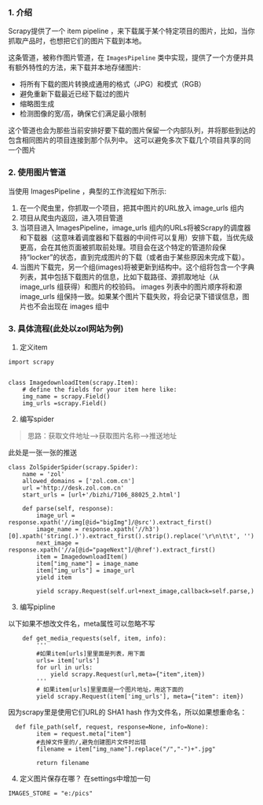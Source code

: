 ### 1. 介绍
Scrapy提供了一个 item pipeline ，来下载属于某个特定项目的图片，比如，当你抓取产品时，也想把它们的图片下载到本地。

这条管道，被称作图片管道，在 `ImagesPipeline` 类中实现，提供了一个方便并具有额外特性的方法，来下载并本地存储图片:

- 将所有下载的图片转换成通用的格式（JPG）和模式（RGB）
- 避免重新下载最近已经下载过的图片
- 缩略图生成
- 检测图像的宽/高，确保它们满足最小限制


这个管道也会为那些当前安排好要下载的图片保留一个内部队列，并将那些到达的包含相同图片的项目连接到那个队列中。 这可以避免多次下载几个项目共享的同一个图片

### 2. 使用图片管道

当使用 ImagesPipeline ，典型的工作流程如下所示:

1. 在一个爬虫里，你抓取一个项目，把其中图片的URL放入 image_urls 组内
2. 项目从爬虫内返回，进入项目管道
3. 当项目进入 ImagesPipeline，image_urls 组内的URLs将被Scrapy的调度器和下载器（这意味着调度器和下载器的中间件可以复用）安排下载，当优先级更高，会在其他页面被抓取前处理。项目会在这个特定的管道阶段保持“locker”的状态，直到完成图片的下载（或者由于某些原因未完成下载）。
4. 当图片下载完，另一个组(images)将被更新到结构中。这个组将包含一个字典列表，其中包括下载图片的信息，比如下载路径、源抓取地址（从 image_urls 组获得）和图片的校验码。 images 列表中的图片顺序将和源 image_urls 组保持一致。如果某个图片下载失败，将会记录下错误信息，图片也不会出现在 images 组中



### 3. 具体流程(此处以zol网站为例)
1. 定义item
```
import scrapy


class ImagedownloadItem(scrapy.Item):
    # define the fields for your item here like:
    img_name = scrapy.Field()
    img_urls =scrapy.Field()
```

2. 编写spider
> 思路：获取文件地址-->获取图片名称-->推送地址

此处是一张一张的推送
```
class ZolSpiderSpider(scrapy.Spider):
    name = 'zol'
    allowed_domains = ['zol.com.cn']
    url ='http://desk.zol.com.cn'
    start_urls = [url+'/bizhi/7106_88025_2.html']

    def parse(self, response):
        image_url = response.xpath('//img[@id="bigImg"]/@src').extract_first()
        image_name = response.xpath('//h3')[0].xpath('string(.)').extract_first().strip().replace('\r\n\t\t', '')
        next_image = response.xpath('//a[@id="pageNext"]/@href').extract_first()
        item = ImagedownloadItem()
        item["img_name"] = image_name
        item["img_urls"] = image_url
        yield item

        yield scrapy.Request(self.url+next_image,callback=self.parse,)
```
3. 编写pipline

 以下如果不想改文件名，meta属性可以忽略不写

```
    def get_media_requests(self, item, info):
        '''
        #如果item[urls]里里面是列表，用下面
        urls= item['urls']
        for url in urls:
            yield scrapy.Request(url,meta={"item",item})
        '''
        # 如果item[urls]里里面是一个图片地址，用这下面的
        yield scrapy.Request(item['img_urls'], meta={"item": item})
```

因为scrapy里是使用它们URL的 SHA1 hash 作为文件名，所以如果想重命名：
```
  def file_path(self, request, response=None, info=None):
        item = request.meta["item"]
        #去掉文件里的/,避免创建图片文件时出错
        filename = item["img_name"].replace("/","-")+".jpg"

        return filename
```
4. 定义图片保存在哪？
在settings中增加一句
```
IMAGES_STORE = "e:/pics"
```

